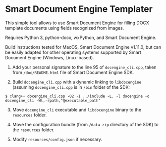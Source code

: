 # Smart Document Engine Templater

This simple tool allows to use Smart Document Engine for filling DOCX template documents using fields recognized from images.

Requires Python 3, python-docx, wxPython, and Smart Document Engine.

Build instructions tested for MacOS, Smart Document Engine v1.11.0, but can be easily adapted for other operating systems supported by Smart Document Engine (Windows, Linux-based).

1. Add your personal signature to the line 95 of `docengine_cli.cpp`, taken from `/doc/README.html` file of Smart Document Engine SDK.

2. Build `docengine_cli.cpp` with a dynamic linking to `libdocengine` (assuming `docengine_cli.cpp` is in `/bin` folder of the SDK:

```
$ clang++ docengine_cli.cpp -O2 -I ../include -L. -l docengine -o docengine_cli -Wl,-rpath,"@executable_path"
```

3. Move `docengine_cli` executable and `libdocengine` binary to the `resources` folder.

4. Move the configuration bundle (from `/data-zip` directory of the SDK) to the `resources` folder.

5. Modify `resources/config.json` if necessary.